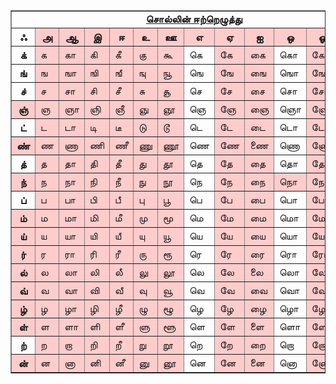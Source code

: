 <table border="1" cellpadding="0" cellspacing="0">
<tbody>
<tr>
<td colspan="13" rowspan="1" align="center" valign="top"><u><b>சொல்லி</b></u><u><b>ன்
ஈற்றெழுத்து</b></u><br>
</td>
</tr>
<tr>
<th>ஃ </th>
<th bgcolor="#ffcccc">அ</th>
<th bgcolor="#ffcccc">ஆ</th>
<th bgcolor="#ffcccc">இ</th>
<th bgcolor="#ffcccc">ஈ</th>
<th bgcolor="#ffcccc">உ</th>
<th bgcolor="#ffcccc">ஊ</th>
<th bgcolor="#ffcccc">எ</th>
<th bgcolor="#ffcccc">ஏ</th>
<th bgcolor="#ffcccc">ஐ</th>
<th bgcolor="#ffcccc">ஒ</th>
<th bgcolor="#ffcccc">ஓ</th>
<th bgcolor="#ffcccc">ஔ</th>
</tr>
<tr>
<th>க்</th>
<td bgcolor="#ffcccc">க</td>
<td bgcolor="#ffcccc">கா</td>
<td bgcolor="#ffcccc">கி</td>
<td bgcolor="#ffcccc">கீ</td>
<td bgcolor="#ffcccc">கு</td>
<td bgcolor="#ffcccc">கூ</td>
<td>கெ</td>
<td bgcolor="#ffcccc">கே</td>
<td bgcolor="#ffcccc">கை</td>
<td>கொ</td>
<td bgcolor="#ffcccc">கோ</td>
<td bgcolor="#ffcccc">கௌ</td>
</tr>
<tr>
<th>ங்</th>
<td bgcolor="#ffcccc">ங</td>
<td bgcolor="#ffcccc">ஙா</td>
<td bgcolor="#ffcccc">ஙி</td>
<td bgcolor="#ffcccc">ஙீ</td>
<td bgcolor="#ffcccc">ஙு</td>
<td bgcolor="#ffcccc">ஙூ</td>
<td>ஙெ</td>
<td bgcolor="#ffcccc">ஙே</td>
<td bgcolor="#ffcccc">ஙை</td>
<td>ஙொ</td>
<td bgcolor="#ffcccc">ஙோ</td>
<td>ஙௌ</td>
</tr>
<tr>
<th>ச்</th>
<td bgcolor="#ffcccc">ச</td>
<td bgcolor="#ffcccc">சா</td>
<td bgcolor="#ffcccc">சி</td>
<td bgcolor="#ffcccc">சீ</td>
<td bgcolor="#ffcccc">சு</td>
<td bgcolor="#ffcccc">சூ</td>
<td>செ</td>
<td bgcolor="#ffcccc">சே</td>
<td bgcolor="#ffcccc">சை</td>
<td>சொ</td>
<td bgcolor="#ffcccc">சோ</td>
<td>சௌ</td>
</tr>
<tr>
<th bgcolor="#ffcccc">ஞ்</th>
<td bgcolor="#ffcccc">ஞ</td>
<td bgcolor="#ffcccc">ஞா</td>
<td bgcolor="#ffcccc">ஞி</td>
<td bgcolor="#ffcccc">ஞீ</td>
<td bgcolor="#ffcccc">ஞு</td>
<td bgcolor="#ffcccc">ஞூ</td>
<td>ஞெ</td>
<td bgcolor="#ffcccc">ஞே</td>
<td bgcolor="#ffcccc">ஞை</td>
<td>ஞொ</td>
<td bgcolor="#ffcccc">ஞோ</td>
<td>ஞௌ</td>
</tr>
<tr>
<th>ட்</th>
<td bgcolor="#ffcccc">ட</td>
<td bgcolor="#ffcccc">டா</td>
<td bgcolor="#ffcccc">டி</td>
<td bgcolor="#ffcccc">டீ</td>
<td bgcolor="#ffcccc">டு</td>
<td bgcolor="#ffcccc">டூ</td>
<td>டெ</td>
<td bgcolor="#ffcccc">டே</td>
<td bgcolor="#ffcccc">டை</td>
<td>டொ</td>
<td bgcolor="#ffcccc">டோ</td>
<td>டௌ</td>
</tr>
<tr>
<th bgcolor="#ffcccc">ண்</th>
<td bgcolor="#ffcccc">ண</td>
<td bgcolor="#ffcccc">ணா</td>
<td bgcolor="#ffcccc">ணி</td>
<td bgcolor="#ffcccc">ணீ</td>
<td bgcolor="#ffcccc">ணு</td>
<td bgcolor="#ffcccc">ணூ</td>
<td>ணெ</td>
<td bgcolor="#ffcccc">ணே</td>
<td bgcolor="#ffcccc">ணை</td>
<td>ணொ</td>
<td bgcolor="#ffcccc">ணோ</td>
<td>ணௌ</td>
</tr>
<tr>
<th>த்</th>
<td bgcolor="#ffcccc">த</td>
<td bgcolor="#ffcccc">தா</td>
<td bgcolor="#ffcccc">தி</td>
<td bgcolor="#ffcccc">தீ</td>
<td bgcolor="#ffcccc">து</td>
<td bgcolor="#ffcccc">தூ</td>
<td>தெ</td>
<td bgcolor="#ffcccc">தே</td>
<td bgcolor="#ffcccc">தை</td>
<td>தொ</td>
<td bgcolor="#ffcccc">தோ</td>
<td>தௌ</td>
</tr>
<tr>
<th bgcolor="#ffcccc">ந்</th>
<td bgcolor="#ffcccc">ந</td>
<td bgcolor="#ffcccc">நா</td>
<td bgcolor="#ffcccc">நி</td>
<td bgcolor="#ffcccc">நீ</td>
<td bgcolor="#ffcccc">நு</td>
<td bgcolor="#ffcccc">நூ</td>
<td>நெ</td>
<td bgcolor="#ffcccc">நே</td>
<td bgcolor="#ffcccc">நை</td>
<td bgcolor="#ffcccc">நொ</td>
<td bgcolor="#ffcccc">நோ</td>
<td>நௌ</td>
</tr>
<tr>
<th>ப்</th>
<td bgcolor="#ffcccc">ப</td>
<td bgcolor="#ffcccc">பா</td>
<td bgcolor="#ffcccc">பி</td>
<td bgcolor="#ffcccc">பீ</td>
<td bgcolor="#ffcccc">பு</td>
<td bgcolor="#ffcccc">பூ</td>
<td>பெ</td>
<td bgcolor="#ffcccc">பே</td>
<td bgcolor="#ffcccc">பை</td>
<td>பொ</td>
<td bgcolor="#ffcccc">போ</td>
<td>பௌ</td>
</tr>
<tr>
<th bgcolor="#ffcccc">ம்</th>
<td bgcolor="#ffcccc">ம</td>
<td bgcolor="#ffcccc">மா</td>
<td bgcolor="#ffcccc">மி</td>
<td bgcolor="#ffcccc">மீ</td>
<td bgcolor="#ffcccc">மு</td>
<td bgcolor="#ffcccc">மூ</td>
<td>மெ</td>
<td bgcolor="#ffcccc">மே</td>
<td bgcolor="#ffcccc">மை</td>
<td>மொ</td>
<td bgcolor="#ffcccc">மோ</td>
<td>மௌ</td>
</tr>
<tr>
<th bgcolor="#ffcccc">ய்</th>
<td bgcolor="#ffcccc">ய</td>
<td bgcolor="#ffcccc">யா</td>
<td bgcolor="#ffcccc">யி</td>
<td bgcolor="#ffcccc">யீ</td>
<td bgcolor="#ffcccc">யு</td>
<td bgcolor="#ffcccc">யூ</td>
<td>யெ</td>
<td bgcolor="#ffcccc">யே</td>
<td bgcolor="#ffcccc">யை</td>
<td>யொ</td>
<td bgcolor="#ffcccc">யோ</td>
<td>யௌ</td>
</tr>
<tr>
<th bgcolor="#ffcccc">ர்</th>
<td bgcolor="#ffcccc">ர</td>
<td bgcolor="#ffcccc">ரா</td>
<td bgcolor="#ffcccc">ரி</td>
<td bgcolor="#ffcccc">ரீ</td>
<td bgcolor="#ffcccc">ரு</td>
<td bgcolor="#ffcccc">ரூ</td>
<td>ரெ</td>
<td bgcolor="#ffcccc">ரே</td>
<td bgcolor="#ffcccc">ரை</td>
<td>ரொ</td>
<td bgcolor="#ffcccc">ரோ</td>
<td>ரௌ</td>
</tr>
<tr>
<th bgcolor="#ffcccc">ல்</th>
<td bgcolor="#ffcccc">ல</td>
<td bgcolor="#ffcccc">லா</td>
<td bgcolor="#ffcccc">லி</td>
<td bgcolor="#ffcccc">லீ</td>
<td bgcolor="#ffcccc">லு</td>
<td bgcolor="#ffcccc">லூ</td>
<td>லெ</td>
<td bgcolor="#ffcccc">லே</td>
<td bgcolor="#ffcccc">லை</td>
<td>லொ</td>
<td bgcolor="#ffcccc">லோ</td>
<td>லௌ</td>
</tr>
<tr>
<th bgcolor="#ffcccc">வ்</th>
<td bgcolor="#ffcccc">வ</td>
<td bgcolor="#ffcccc">வா</td>
<td bgcolor="#ffcccc">வி</td>
<td bgcolor="#ffcccc">வீ</td>
<td bgcolor="#ffcccc">வு</td>
<td bgcolor="#ffcccc">வூ</td>
<td>வெ</td>
<td bgcolor="#ffcccc">வே</td>
<td bgcolor="#ffcccc">வை</td>
<td>வொ</td>
<td bgcolor="#ffcccc">வோ</td>
<td bgcolor="#ffcccc">வௌ</td>
</tr>
<tr>
<th bgcolor="#ffcccc">ழ்</th>
<td bgcolor="#ffcccc">ழ</td>
<td bgcolor="#ffcccc">ழா</td>
<td bgcolor="#ffcccc">ழி</td>
<td bgcolor="#ffcccc">ழீ</td>
<td bgcolor="#ffcccc">ழு</td>
<td bgcolor="#ffcccc">ழூ</td>
<td>ழெ</td>
<td bgcolor="#ffcccc">ழே</td>
<td bgcolor="#ffcccc">ழை</td>
<td>ழொ</td>
<td bgcolor="#ffcccc">ழோ</td>
<td>ழௌ</td>
</tr>
<tr>
<th bgcolor="#ffcccc">ள்</th>
<td bgcolor="#ffcccc">ள</td>
<td bgcolor="#ffcccc">ளா</td>
<td bgcolor="#ffcccc">ளி</td>
<td bgcolor="#ffcccc">ளீ</td>
<td bgcolor="#ffcccc">ளு</td>
<td bgcolor="#ffcccc">ளூ</td>
<td>ளெ</td>
<td bgcolor="#ffcccc">ளே</td>
<td bgcolor="#ffcccc">ளை</td>
<td>ளொ</td>
<td bgcolor="#ffcccc">ளோ</td>
<td>ளௌ</td>
</tr>
<tr>
<th>ற்</th>
<td bgcolor="#ffcccc">ற</td>
<td bgcolor="#ffcccc">றா</td>
<td bgcolor="#ffcccc">றி</td>
<td bgcolor="#ffcccc">றீ</td>
<td bgcolor="#ffcccc">று</td>
<td bgcolor="#ffcccc">றூ</td>
<td>றெ</td>
<td bgcolor="#ffcccc">றே</td>
<td bgcolor="#ffcccc">றை</td>
<td>றொ</td>
<td bgcolor="#ffcccc">றோ</td>
<td>றௌ</td>
</tr>
<tr>
<th bgcolor="#ffcccc">ன்</th>
<td bgcolor="#ffcccc">ன</td>
<td bgcolor="#ffcccc">னா</td>
<td bgcolor="#ffcccc">னி</td>
<td bgcolor="#ffcccc">னீ</td>
<td bgcolor="#ffcccc">னு</td>
<td bgcolor="#ffcccc">னூ</td>
<td>னெ</td>
<td bgcolor="#ffcccc">னே</td>
<td bgcolor="#ffcccc">னை</td>
<td>னொ</td>
<td bgcolor="#ffcccc">னோ</td>
<td>னௌ</td>
</tr>
</tbody>
</table>